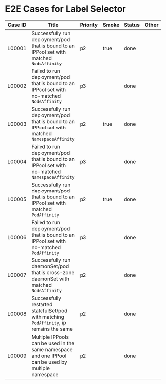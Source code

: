 # E2E Cases for Label Selector

| Case ID | Title                                                                                               | Priority | Smoke | Status | Other |
| ------- |-----------------------------------------------------------------------------------------------------| -------- | ----- | ------ | ----- |
| L00001  | Successfully run deployment/pod that is bound to an IPPool set with matched `NodeAffinity`          | p2       | true  | done   |       |
| L00002  | Failed to run deployment/pod that is bound to an IPPool set with no-matched `NodeAffinity`           | p3       |       | done   |       |
| L00003  | Successfully run deployment/pod that is bound to an IPPool set with matched `NamespaceAffinity`      | p2       | true  | done   |       |
| L00004  | Failed to run deployment/pod that is bound to an IPPool set with no-matched `NamespaceAffinity`      | p3       |       | done   |       |
| L00005  | Successfully run deployment/pod that is bound to an IPPool set with matched `PodAffinity`            | p2       | true  | done   |       |
| L00006  | Failed to run deployment/pod that is bound to an IPPool set with no-matched `PodAffinity`            | p3       |       | done   |       |
| L00007  | Successfully run daemonSet/pod that is cross-zone daemonSet with matched `NodeAffinity`              | p2       |       | done   |       |
| L00008  | Successfully restarted statefulSet/pod with matching `PodAffinity`, ip remains the same             | p2       |       | done   |       |
| L00009  | Multiple IPPools can be used in the same namespace and one IPPool can be used by multiple namespace | p2       |       | done   |       |
